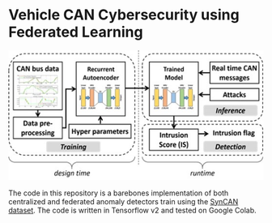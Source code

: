 # Vehicle CAN Cybersecurity using Federated Learning
 
![INDRA overview](https://github.com/EPIC-CSU/vehicle-cybersecurity/blob/main/indra-overview.jpg)

The code in this repository is a barebones implementation of both centralized and federated anomaly detectors train using the [SynCAN dataset](https://github.com/etas/SynCAN). The code is written in Tensorflow v2 and tested on Google Colab.

